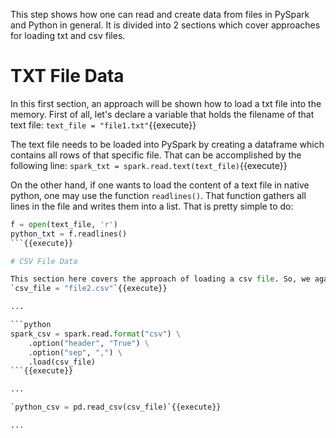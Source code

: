 This step shows how one can read and create data from files in PySpark and Python in general.
It is divided into 2 sections which cover approaches for loading txt and csv files.

# TXT File Data

In this first section, an approach will be shown how to load a txt file into the memory. First of all, let's declare a variable that holds the filename of that text file:
`text_file = "file1.txt"`{{execute}}

The text file needs to be loaded into PySpark by creating a dataframe which contains all rows of that specific file. That can be accomplished by the following line:
`spark_txt = spark.read.text(text_file)`{{execute}}

On the other hand, if one wants to load the content of a text file in native python, one may use the function `readlines()`. That function gathers all lines in the file and writes them into a list. That is pretty simple to do:
```python
f = open(text_file, 'r')
python_txt = f.readlines()
```{{execute}}

# CSV File Data

This section here covers the approach of loading a csv file. So, we again start with declaring a variable again that hold the name of the csv file:
`csv_file = "file2.csv"`{{execute}}

...

```python
spark_csv = spark.read.format("csv") \
    .option("header", "True") \
    .option("sep", ",") \
    .load(csv_file)
```{{execute}}

...

`python_csv = pd.read_csv(csv_file)`{{execute}}

...